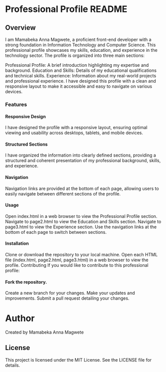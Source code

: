 # Professional Profile README

## Overview
I am Mamabeka Anna Magwete, a proficient front-end developer with a strong foundation in Information Technology and Computer Science. This professional profile showcases my skills, education, and experience in the technology sector. The profile is organized into three main sections:

Professional Profile: A brief introduction highlighting my expertise and background.
Education and Skills: Details of my educational qualifications and technical skills.
Experience: Information about my real-world projects and professional experience.
I have designed this profile with a clean and responsive layout to make it accessible and easy to navigate on various devices.

### Features
#### Responsive Design
I have designed the profile with a responsive layout, ensuring optimal viewing and usability across desktops, tablets, and mobile devices.

#### Structured Sections
I have organized the information into clearly defined sections, providing a structured and coherent presentation of my professional background, skills, and experience.

#### Navigation
Navigation links are provided at the bottom of each page, allowing users to easily navigate between different sections of the profile.

#### Usage
Open index.html in a web browser to view the Professional Profile section.
Navigate to page2.html to view the Education and Skills section.
Navigate to page3.html to view the Experience section.
Use the navigation links at the bottom of each page to switch between sections.

#### Installation
Clone or download the repository to your local machine.
Open each HTML file (index.html, page2.html, page3.html) in a web browser to view the profile.
Contributing
If you would like to contribute to this professional profile:

#### Fork the repository.
Create a new branch for your changes.
Make your updates and improvements.
Submit a pull request detailing your changes.

# Author
Created by Mamabeka Anna Magwete

## License
This project is licensed under the MIT License. See the LICENSE file for details.





